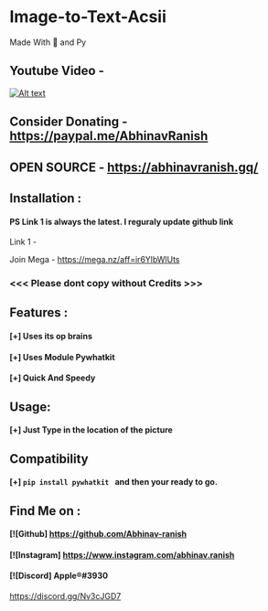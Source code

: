 # Image-to-Text-Acsii
Made With 💖 and Py

## Youtube Video -
[![Alt text](https://img.youtube.com/vi/_pq1S0hHXKE/0.jpg)](https://www.youtube.com/watch?v=_pq1S0hHXKE)


## Consider Donating - https://paypal.me/AbhinavRanish
## OPEN SOURCE - https://abhinavranish.gq/

## Installation :
#### PS Link 1 is always the latest. I reguraly update github link
Link 1 - 


Join Mega - https://mega.nz/aff=ir6YlbWlUts


### <<< Please dont copy without Credits >>>

## Features :
#### [+] Uses its op brains
#### [+] Uses Module Pywhatkit
#### [+] Quick And Speedy


## Usage:
#### [+] Just Type in the location of the picture



## Compatibility
#### [+] ```pip install pywhatkit ``` and then your ready to go.




## Find Me on :
####  [![Github] https://github.com/Abhinav-ranish
####  [![Instagram] https://www.instagram.com/abhinav.ranish
####  [![Discord]  Apple®#3930
https://discord.gg/Nv3cJGD7


